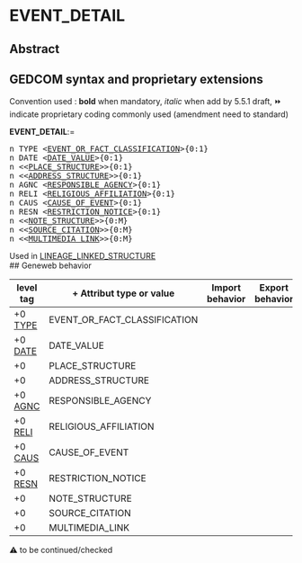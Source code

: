 ﻿# EVENT_DETAIL
## Abstract


## GEDCOM syntax and proprietary extensions
Convention used : **bold** when mandatory, _italic_ when add by 5.5.1 draft, &#x23E9; indicate proprietary coding commonly used (amendment need to standard)<br />

**EVENT_DETAIL**:=
<pre>
n TYPE &lt;<a href=Ged.EVENT_OR_FACT_CLASSIFICATION.md>EVENT_OR_FACT_CLASSIFICATION</a>&gt;{0:1}
n DATE &lt;<a href=Ged.DATE_VALUE.md>DATE_VALUE</a>&gt;{0:1}
n &lt;&lt;<a href=Ged.PLACE_STRUCTURE.md>PLACE_STRUCTURE</a>&gt;&gt;{0:1}
n &lt;&lt;<a href=Ged.ADDRESS_STRUCTURE.md>ADDRESS_STRUCTURE</a>&gt;&gt;{0:1}
n AGNC &lt;<a href=Ged.RESPONSIBLE_AGENCY.md>RESPONSIBLE_AGENCY</a>&gt;{0:1}
n RELI &lt;<a href=Ged.RELIGIOUS_AFFILIATION.md>RELIGIOUS_AFFILIATION</a>&gt;{0:1}
n CAUS &lt;<a href=Ged.CAUSE_OF_EVENT.md>CAUSE_OF_EVENT</a>&gt;{0:1}
n RESN &lt;<a href=Ged.RESTRICTION_NOTICE.md>RESTRICTION_NOTICE</a>&gt;{0:1}
n &lt;&lt;<a href=Ged.NOTE_STRUCTURE.md>NOTE_STRUCTURE</a>&gt;&gt;{0:M}
n &lt;&lt;<a href=Ged.SOURCE_CITATION.md>SOURCE_CITATION</a>&gt;&gt;{0:M}
n &lt;&lt;<a href=Ged.MULTIMEDIA_LINK.md>MULTIMEDIA_LINK</a>&gt;&gt;{0:M}
</pre>
Used in <a href=Ged.LINEAGE_LINKED_STRUCTURE.md>LINEAGE_LINKED_STRUCTURE</a><br />## Geneweb behavior

level tag  | + Attribut type or value | Import behavior | Export behavior  | Comment 
---------- | ------------- | :---------------: | :-----------------:| -----------
+0 <a href=Ged.GLOSSARY.md#type>TYPE</a> | EVENT_OR_FACT_CLASSIFICATION | | |
+0 <a href=Ged.GLOSSARY.md#date>DATE</a> | DATE_VALUE | | |
+0  | PLACE_STRUCTURE | | |
+0  | ADDRESS_STRUCTURE | | |
+0 <a href=Ged.GLOSSARY.md#agnc>AGNC</a> | RESPONSIBLE_AGENCY | | |
+0 <a href=Ged.GLOSSARY.md#reli>RELI</a> | RELIGIOUS_AFFILIATION | | |
+0 <a href=Ged.GLOSSARY.md#caus>CAUS</a> | CAUSE_OF_EVENT | | |
+0 <a href=Ged.GLOSSARY.md#resn>RESN</a> | RESTRICTION_NOTICE | | |
+0  | NOTE_STRUCTURE | | |
+0  | SOURCE_CITATION | | |
+0  | MULTIMEDIA_LINK | | |

:warning: to be continued/checked

